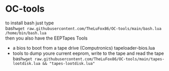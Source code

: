 # OC-tools
to install bash just type<br />
bash```wget raw.githubusercontent.com/TheLuFox86/OC-tools/main/bash.lua /home/bin/bash.lua``` <br />
then you also have the EEPTapes Tools<br />
- a bios to boot from a tape drive (Computronics) tapeloader-bios.lua<br />
- tools to dump youre current eeprom, write to the tape and read the tape<br />
bash```wget raw.githubusercontent.com/TheLuFox86/OC-tools/main/tapes-lootdisk.lua && "tapes-lootdisk.lua"```<br />
